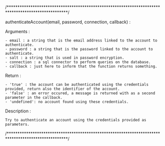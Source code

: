 /****************************************************************************************************/

authenticateAccount(email, password, connection, callback) :

  Arguments :

    - email : a string that is the email address linked to the account to authenticate.
    - password : a string that is the password linked to the account to authenticate.
    - salt : a string that is used in password encryption.
    - connection : a sql connector to perform queries on the database.
    - callback : just here to inform that the function returns something.

  Return :

    - 'true' : the account can be authenticated using the credentials provided, return also the identifier of the account.
    - 'false' : an error occured, a message is returned with as a second parameter in the callback.
    - 'undefined': no account found using these credentials.

  Description :

    Try to authenticate an account using the credentials provided as parameters.

/****************************************************************************************************/

